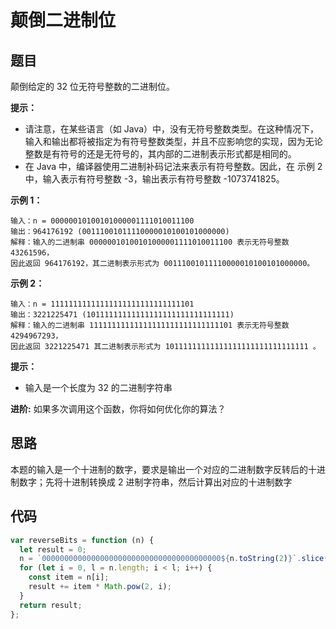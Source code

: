 # 颠倒二进制位

## 题目

颠倒给定的 32 位无符号整数的二进制位。

**提示：**

- 请注意，在某些语言（如 Java）中，没有无符号整数类型。在这种情况下，输入和输出都将被指定为有符号整数类型，并且不应影响您的实现，因为无论整数是有符号的还是无符号的，其内部的二进制表示形式都是相同的。
- 在 Java 中，编译器使用二进制补码记法来表示有符号整数。因此，在 示例 2 中，输入表示有符号整数 -3，输出表示有符号整数 -1073741825。

**示例 1：**

```
输入：n = 00000010100101000001111010011100
输出：964176192 (00111001011110000010100101000000)
解释：输入的二进制串 00000010100101000001111010011100 表示无符号整数 43261596，
因此返回 964176192，其二进制表示形式为 00111001011110000010100101000000。
```

**示例 2：**

```
输入：n = 11111111111111111111111111111101
输出：3221225471 (10111111111111111111111111111111)
解释：输入的二进制串 11111111111111111111111111111101 表示无符号整数 4294967293，
因此返回 3221225471 其二进制表示形式为 10111111111111111111111111111111 。
```

**提示：**

- 输入是一个长度为 32 的二进制字符串

**进阶:** 如果多次调用这个函数，你将如何优化你的算法？

## 思路

本题的输入是一个十进制的数字，要求是输出一个对应的二进制数字反转后的十进制数字；先将十进制转换成 2 进制字符串，然后计算出对应的十进制数字

## 代码

```js
var reverseBits = function (n) {
  let result = 0;
  n = `0000000000000000000000000000000000000000${n.toString(2)}`.slice(-32);
  for (let i = 0, l = n.length; i < l; i++) {
    const item = n[i];
    result += item * Math.pow(2, i);
  }
  return result;
};
```
